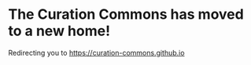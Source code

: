 # The Curation Commons has moved to a new home! 
Redirecting you to https://curation-commons.github.io
<meta charset="utf-8">
<title>The Curation Commons have moved to https://scds-archive.github.io/</title>
<meta http-equiv="refresh" content="3; URL=https://scds-archive.github.io/">
<link rel="canonical" href="https://scds-archive.github.io/">
